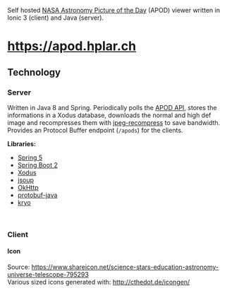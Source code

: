 Self hosted [NASA Astronomy Picture of the Day](https://apod.nasa.gov/apod/astropix.html) (APOD) viewer written in Ionic 3 (client) and Java (server).

# https://apod.hplar.ch


## Technology

### Server
Written in Java 8 and Spring. 
Periodically polls the [APOD API](https://api.nasa.gov/api.html), stores the informations in a Xodus database, downloads the normal and high def image and recompresses them with [jpeg-recompress](https://github.com/danielgtaylor/jpeg-archive) to save bandwidth.      
Provides an Protocol Buffer endpoint (`/apods`) for the clients.

**Libraries:**
  * [Spring 5](https://projects.spring.io/spring-framework/)
  * [Spring Boot 2](https://projects.spring.io/spring-boot/)
  * [Xodus](https://github.com/JetBrains/xodus)
  * [jsoup](https://jsoup.org/)
  * [OkHttp](http://square.github.io/okhttp/)
  * [protobuf-java](https://github.com/google/protobuf)
  * [kryo](https://github.com/EsotericSoftware/kryo)

<br>

### Client



#### Icon
Source: https://www.shareicon.net/science-stars-education-astronomy-universe-telescope-795293      
Various sized icons generated with: http://cthedot.de/icongen/

